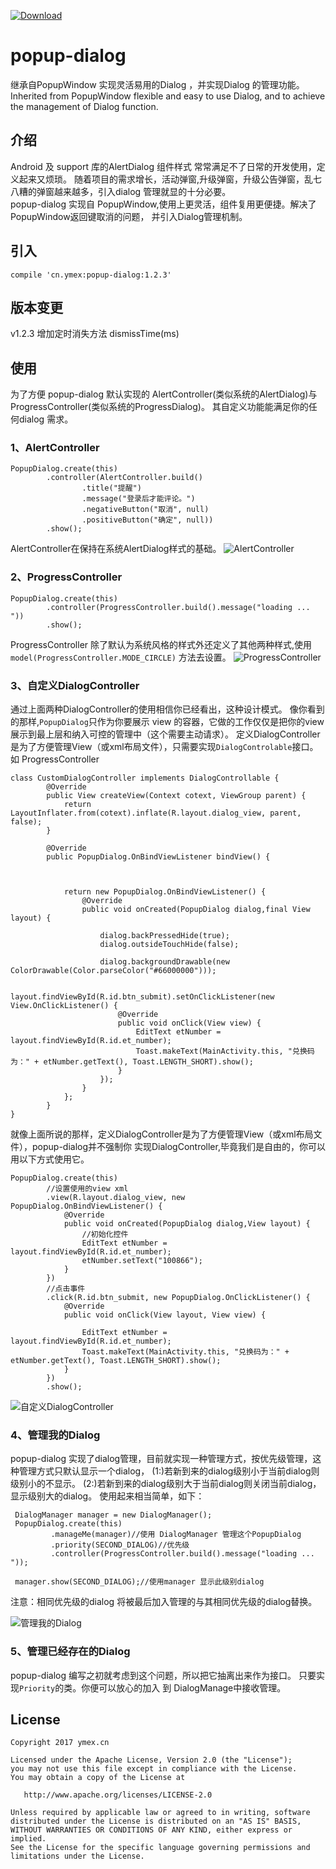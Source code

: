 [ ![Download](https://api.bintray.com/packages/ymex/maven/popup-dialog/images/download.svg) ](https://bintray.com/ymex/maven/notice-dialog/_latestVersion)

# popup-dialog

继承自PopupWindow 实现灵活易用的Dialog ，并实现Dialog 的管理功能。Inherited from PopupWindow flexible and easy to use Dialog, and to achieve the management of Dialog function.

## 介绍
Android 及 support 库的AlertDialog 组件样式 常常满足不了日常的开发使用，定义起来又烦琐。
随着项目的需求增长，活动弹窗,升级弹窗，升级公告弹窗，乱七八糟的弹窗越来越多，引入dialog 管理就显的十分必要。
<br>
popup-dialog 实现自 PopupWindow,使用上更灵活，组件复用更便捷。解决了PopupWindow返回键取消的问题，
并引入Dialog管理机制。
<br>


## 引入
```
compile 'cn.ymex:popup-dialog:1.2.3'
```

## 版本变更

v1.2.3
增加定时消失方法 dismissTime(ms)


## 使用

为了方便 popup-dialog 默认实现的 AlertController(类似系统的AlertDialog)与 ProgressController(类似系统的ProgressDialog)。
其自定义功能能满足你的任何dialog 需求。

### 1、AlertController

```
PopupDialog.create(this)
        .controller(AlertController.build()
                .title("提醒")
                .message("登录后才能评论。")
                .negativeButton("取消", null)
                .positiveButton("确定", null))
        .show();
```
AlertController在保持在系统AlertDialog样式的基础。
![AlertController](https://github.com/ymex/popup-dialog/blob/master/arts/alert_controller.png)

### 2、ProgressController


```
PopupDialog.create(this)
        .controller(ProgressController.build().message("loading ... "))
        .show();
```

ProgressController 除了默认为系统风格的样式外还定义了其他两种样式,使用`model(ProgressController.MODE_CIRCLE)`
方法去设置。
![ProgressController](https://github.com/ymex/popup-dialog/blob/master/arts/default_progress.gif)


### 3、自定义DialogController


通过上面两种DialogController的使用相信你已经看出，这种设计模式。
像你看到的那样,`PopupDialog`只作为你要展示 view 的容器，它做的工作仅仅是把你的view展示到最上层和纳入可控的管理中（这个需要主动请求）。
定义DialogController是为了方便管理View（或xml布局文件），只需要实现`DialogControlable`接口。如 ProgressController

```
class CustomDialogController implements DialogControllable {
        @Override
        public View createView(Context cotext, ViewGroup parent) {
            return LayoutInflater.from(cotext).inflate(R.layout.dialog_view, parent, false);
        }

        @Override
        public PopupDialog.OnBindViewListener bindView() {



            return new PopupDialog.OnBindViewListener() {
                @Override
                public void onCreated(PopupDialog dialog,final View layout) {

                    dialog.backPressedHide(true);
                    dialog.outsideTouchHide(false);

                    dialog.backgroundDrawable(new ColorDrawable(Color.parseColor("#66000000")));

                    layout.findViewById(R.id.btn_submit).setOnClickListener(new View.OnClickListener() {
                        @Override
                        public void onClick(View view) {
                            EditText etNumber = layout.findViewById(R.id.et_number);
                            Toast.makeText(MainActivity.this, "兑换码为：" + etNumber.getText(), Toast.LENGTH_SHORT).show();
                        }
                    });
                }
            };
        }
}

```
就像上面所说的那样，定义DialogController是为了方便管理View（或xml布局文件），popup-dialog并不强制你
实现DialogController,毕竟我们是自由的，你可以用以下方式使用它。
```
PopupDialog.create(this)
        //设置使用的view xml
        .view(R.layout.dialog_view, new PopupDialog.OnBindViewListener() {
            @Override
            public void onCreated(PopupDialog dialog,View layout) {
                //初始化控件
                EditText etNumber = layout.findViewById(R.id.et_number);
                etNumber.setText("100866");
            }
        })
        //点击事件
        .click(R.id.btn_submit, new PopupDialog.OnClickListener() {
            @Override
            public void onClick(View layout, View view) {

                EditText etNumber = layout.findViewById(R.id.et_number);
                Toast.makeText(MainActivity.this, "兑换码为：" + etNumber.getText(), Toast.LENGTH_SHORT).show();
            }
        })
        .show();
```

![自定义DialogController](https://github.com/ymex/popup-dialog/blob/master/arts/custom_view.png)


### 4、管理我的Dialog



popup-dialog 实现了dialog管理，目前就实现一种管理方式，按优先级管理，这种管理方式只默认显示一个dialog，
(1:)若新到来的dialog级别小于当前dialog则级别小的不显示。
(2:)若新到来的dialog级别大于当前dialog则关闭当前dialog，显示级别大的dialog。
使用起来相当简单，如下：
```
 DialogManager manager = new DialogManager();
 PopupDialog.create(this)
         .manageMe(manager)//使用 DialogManager 管理这个PopupDialog
         .priority(SECOND_DIALOG)//优先级
         .controller(ProgressController.build().message("loading ... "));
         
 manager.show(SECOND_DIALOG);//使用manager 显示此级别dialog
```

注意：相同优先级的dialog 将被最后加入管理的与其相同优先级的dialog替换。

![管理我的Dialog](https://github.com/ymex/popup-dialog/blob/master/arts/low_p.gif)


### 5、管理已经存在的Dialog
popup-dialog 编写之初就考虑到这个问题，所以把它抽离出来作为接口。 只要实现`Priority`的类。你便可以放心的加入 到
DialogManage中接收管理。

License
-------

    Copyright 2017 ymex.cn

    Licensed under the Apache License, Version 2.0 (the "License");
    you may not use this file except in compliance with the License.
    You may obtain a copy of the License at

       http://www.apache.org/licenses/LICENSE-2.0

    Unless required by applicable law or agreed to in writing, software
    distributed under the License is distributed on an "AS IS" BASIS,
    WITHOUT WARRANTIES OR CONDITIONS OF ANY KIND, either express or implied.
    See the License for the specific language governing permissions and
    limitations under the License.